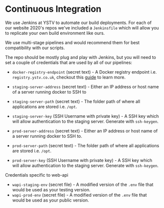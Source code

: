 # Continuous Integration

We use Jenkins at YSTV to automate our build deployments. For each of our website 2020's repos we've included a `Jenkinsfile` which will allow you to replicate your own build environment like ours.

We use multi-stage pipelines and would recommend them for best compatibility with our scripts.

The repo should be mostly plug and play with Jenkins, but you will need to set a couple of credentials that are used by all of our pipelines:

- `docker-registry-endpoint` (secret text) - A Docker registry endpoint i.e. `registry.ystv.co.uk`, checkout this [guide](https://docs.docker.com/registry/) to learn more.

- `staging-server-address` (secret text) - Either an IP address or host name of a server running docker to SSH to
- `staging-server-path` (secret text) - The folder path of where all applications are stored i.e. `/opt`.
- `staging-server-key` (SSH Username with private key) - A SSH key which will allow authentication to the staging server. Generate with `ssh-keygen`.

- `prod-server-address` (secret text) - Either an IP address or host name of a server running docker to SSH to.
- `prod-server-path` (secret text) - The folder path of where all applications are stored i.e. `/opt`.
- `prod-server-key` (SSH Username with private key) - A SSH key which will allow authentication to the staging server. Generate with `ssh-keygen`.

Credentials specific to web-api

- `wapi-staging-env` (secret file) - A modified version of the `.env` file that would be used as your testing version.
- `wapi-prod-env` (secret file) - A modified version of the `.env` file that would be used as your public version.
